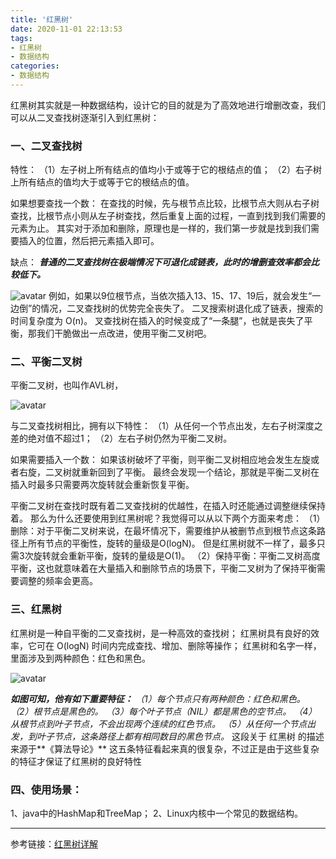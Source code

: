 ```yaml
---
title: '红黑树'
date: 2020-11-01 22:13:53
tags: 
- 红黑树
- 数据结构
categories: 
- 数据结构
---
```


红黑树其实就是一种数据结构，设计它的目的就是为了高效地进行增删改查，我们可以从二叉查找树逐渐引入到红黑树：

### 一、二叉查找树

特性：
（1）左子树上所有结点的值均小于或等于它的根结点的值；
（2）右子树上所有结点的值均大于或等于它的根结点的值。

<!--more-->

如果想要查找一个数：
在查找的时候，先与根节点比较，比根节点大则从右子树查找，比根节点小则从左子树查找，然后重复上面的过程，一直到找到我们需要的元素为止。
其实对于添加和删除，原理也是一样的，我们第一步就是找到我们需要插入的位置，然后把元素插入即可。

缺点：
**_普通的二叉查找树在极端情况下可退化成链表，此时的增删查效率都会比较低下。_**

![avatar](/picture/Binary_search_tree_2.png)
例如，如果以9位根节点，当依次插入13、15、17、19后，就会发生“一边倒”的情况，二叉查找树的优势完全丧失了。
二叉搜索树退化成了链表，搜索的时间复杂度为 O(n)。
叉查找树在插入的时候变成了“一条腿”，也就是丧失了平衡，那我们干脆做出一点改进，使用平衡二叉树吧。

### 二、平衡二叉树
平衡二叉树，也叫作AVL树，

![avatar](/picture/Balanced_binary_tree.png)

与二叉查找树相比，拥有以下特性：
（1）从任何一个节点出发，左右子树深度之差的绝对值不超过1；
（2）左右子树仍然为平衡二叉树。

如果需要插入一个数：
如果该树破坏了平衡，则平衡二叉树相应地会发生左旋或者右旋，二叉树就重新回到了平衡。
最终会发现一个结论，那就是平衡二叉树在插入时最多只需要两次旋转就会重新恢复平衡。

平衡二叉树在查找时既有着二叉查找树的优越性，在插入时还能通过调整继续保持着。
那么为什么还要使用到红黑树呢？我觉得可以从以下两个方面来考虑：
（1）删除：对于平衡二叉树来说，在最坏情况下，需要维护从被删节点到根节点这条路径上所有节点的平衡性，旋转的量级是O(logN)。
但是红黑树就不一样了，最多只需3次旋转就会重新平衡，旋转的量级是O(1)。
（2）保持平衡：平衡二叉树高度平衡，这也就意味着在大量插入和删除节点的场景下，平衡二叉树为了保持平衡需要调整的频率会更高。

### 三、红黑树
红黑树是一种自平衡的二叉查找树，是一种高效的查找树；
红黑树具有良好的效率，它可在 O(logN) 时间内完成查找、增加、删除等操作；
红黑树和名字一样，里面涉及到两种颜色：红色和黑色。

![avatar](/picture/red_black_tree.png)

_**如图可知，他有如下重要特征：**
（1）每个节点只有两种颜色：红色和黑色。
（2）根节点是黑色的。
（3）每个叶子节点（NIL）都是黑色的空节点。
（4）从根节点到叶子节点，不会出现两个连续的红色节点。
（5）从任何一个节点出发，到叶子节点，这条路径上都有相同数目的黑色节点。_
这段关于 红黑树 的描述来源于**《算法导论》**
这五条特征看起来真的很复杂，不过正是由于这些复杂的特征才保证了红黑树的良好特性


### 四、使用场景：
1、java中的HashMap和TreeMap；
2、Linux内核中一个常见的数据结构。


******
参考链接：[红黑树详解](https://www.zhihu.com/question/312327402/answer/1560653215)  